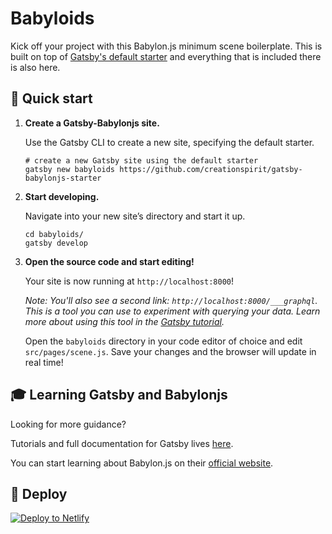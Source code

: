 # Babyloids

Kick off your project with this Babylon.js minimum scene boilerplate. This is built on top of [Gatsby's default starter](https://github.com/gatsbyjs/gatsby-starter-default) and everything that is included there is also here.

## 🚀 Quick start

1. **Create a Gatsby-Babylonjs site.**

    Use the Gatsby CLI to create a new site, specifying the default starter.

    ```shell
    # create a new Gatsby site using the default starter
    gatsby new babyloids https://github.com/creationspirit/gatsby-babylonjs-starter
    ```

1. **Start developing.**

    Navigate into your new site’s directory and start it up.

    ```shell
    cd babyloids/
    gatsby develop
    ```

1.  **Open the source code and start editing!**

    Your site is now running at `http://localhost:8000`!

    _Note: You'll also see a second link: _`http://localhost:8000/___graphql`_. This is a tool you can use to experiment with querying your data. Learn more about using this tool in the [Gatsby tutorial](https://www.gatsbyjs.org/tutorial/part-five/#introducing-graphiql)._

    Open the `babyloids` directory in your code editor of choice and edit `src/pages/scene.js`. Save your changes and the browser will update in real time!

## 🎓 Learning Gatsby and Babylonjs

Looking for more guidance?

Tutorials and full documentation for Gatsby lives [here](https://www.gatsbyjs.org/).

You can start learning about Babylon.js on their [official website](https://www.babylonjs.com/).


## 💫 Deploy

[![Deploy to Netlify](https://www.netlify.com/img/deploy/button.svg)](https://app.netlify.com/start/deploy?repository=https://github.com/creationspirit/gatsby-babylonjs-starter)
